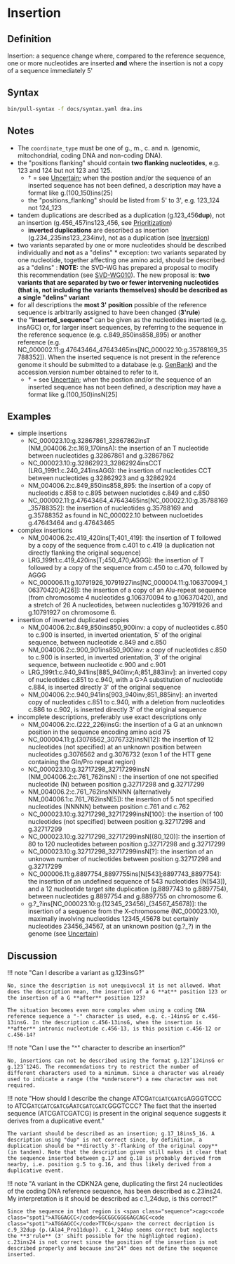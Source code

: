 # Insertion

## Definition

Insertion: a sequence change where, compared to the reference sequence, one or more nucleotides are inserted **and** where the insertion is not a copy of a sequence immediately 5'

## Syntax

```sh exec="true"
bin/pull-syntax -f docs/syntax.yaml dna.ins
```

## Notes

- The `coordinate_type` must be one of g., m., c. and n. (genomic, mitochondrial, coding DNA and non-coding DNA).
- the "positions flanking" should contain **two flanking nucleotides**, e.g. 123 and 124 but not 123 and 125.
  - † = see [Uncertain](../uncertain.md); when the postion and/or the sequence of an inserted sequence has not been defined, a description may have a format like g.(100_150)ins(25)
  - the "positions_flanking" should be listed from 5' to 3', e.g. 123_124 not 124_123
- tandem duplications are described as a duplication (g.123_456**dup**), not an insertion (g.456_457ins123_456, see [Prioritization](../general.md))
  - **inverted duplications** are described as insertion (g.234_235ins123_234inv), not as a duplication (see [Inversion](inversion.md))
- two variants separated by one or more nucleotides should be described individually and **not** as a "delins" \* exception: two variants separated by one nucleotide, together affecting one amino acid, should be described as a "delins" : **NOTE:** the SVD-WG has prepared a proposal to modify this recommendation (see [SVD-WG010](../../consultation/SVD-WG010.md)). The new proposal is: **two variants that are separated by two or fewer intervening nucleotides (that is, not including the variants themselves) should be described as a single "delins" variant**
- for all descriptions the **most 3' position** possible of the reference sequence is arbitrarily assigned to have been changed (**3'rule**)
- the **"inserted_sequence"** can be given as the nucleotides inserted (e.g. insAGC) or, for larger insert sequences, by referring to the sequence in the reference sequence (e.g. c.849_850ins858_895) or another reference (e.g. NC_000002.11:g.47643464_47643465ins[NC\_000022.10:g.35788169\_35788352]). When the inserted sequence is not present in the reference genome it should be submitted to a database (e.g. [GenBank](http://www.ncbi.nlm.nih.gov/genbank/submit/)) and the accession.version number obtained to refer to it.
  - † = see [Uncertain](../uncertain.md); when the postion and/or the sequence of an inserted sequence has not been defined, a description may have a format like g.(100_150)insN[25]

## Examples

- simple insertions
  - NC_000023.10:g.32867861_32867862insT (NM_004006.2:c.169_170insA): the insertion of an T nucleotide between nucleotides g.32867861 and g.32867862
  - NC_000023.10:g.32862923_32862924insCCT (LRG_199t1:c.240_241insAGG): the insertion of nucleotides CCT between nucleotides g.32862923 and g.32862924
  - NM_004006.2:c.849_850ins858_895: the insertion of a copy of nucleotids c.858 to c.895 between nuclotides c.849 and c.850
  - NC_000002.11:g.47643464_47643465ins[NC\_000022.10:g.35788169\_35788352]: the insertion of nucleotides g.35788169 and g.35788352 as found in NC_000022.10 between nucloetides g.47643464 and g.47643465
- complex insertions
  - NM_004006.2:c.419_420ins[T;401\_419]: the insertion of T followed by a copy of the sequence from c.401 to c.419 (a duplication not directly flanking the original sequence)
  - LRG_199t1:c.419_420ins[T;450\_470;AGGG]: the insertion of T followed by a copy of the sequence from c.450 to c.470, followed by AGGG
  - NC_000006.11:g.10791926_10791927ins[NC_000004.11:g.106370094_106370420;A[26]]: the insertion of a copy of an Alu-repeat sequence (from chromosome 4 nucleotides g.106370094 to g.106370420), and a stretch of 26 A nucleotides, between nucleotides g.10791926 and g.10791927 on chromosome 6.
- insertion of inverted duplicated copies
  - NM_004006.2:c.849_850ins850_900inv: a copy of nucleotides c.850 to c.900 is inserted, in inverted orientation, 5' of the original sequence, between nucleotide c.849 and c.850
  - NM_004006.2:c.900_901ins850_900inv: a copy of nucleotides c.850 to c.900 is inserted, in inverted orientation, 3' of the original sequence, between nucleotide c.900 and c.901
  - LRG_199t1:c.940_941ins[885\_940inv;A;851\_883inv]: an inverted copy of nucleotides c.851 to c.940, with a G>A substitution of nucleotide c.884, is inserted directly 3' of the original sequence
  - NM_004006.2:c.940_941ins[903\_940inv;851\_885inv]: an inverted copy of nucleotides c.851 to c.940, with a deletion from nucleotides c.886 to c.902, is inserted directly 3' of the original sequence
- incomplete descriptions, preferably use exact descriptions only
  - NM_004006.2:c.(222_226)insG: the insertion of a G at an unknown position in the sequence encoding amino acid 75
  - NC_000004.11:g.(3076562_3076732)insN[12]: the insertion of 12 nucleotides (not specified) at an unknown position between nucleotides g.3076562 and g.3076732 (exon 1 of the HTT gene containing the Gln/Pro repeat region)
  - NC_000023.10:g.32717298_32717299insN (NM_004006.2:c.761_762insN) : the insertion of one not specified nucleotide (N) between position g.32717298 and g.32717299
  - NM_004006.2:c.761_762insNNNNN (alternatively NM_004006.1:c.761_762insN[5]): the insertion of 5 not specified nucleotides (NNNNN) between position c.761 and c.762
  - NC_000023.10:g.32717298_32717299insN[100]: the insertion of 100 nucleotides (not specified) between position g.32717298 and g.32717299
  - NC_000023.10:g.32717298_32717299insN[(80_120)]: the insertion of 80 to 120 nucleotides between position g.32717298 and g.32717299
  - NC_000023.10:g.32717298_32717299insN[?]: the insertion of an unknown number of nucleotides between position g.32717298 and g.32717299
  - NC_000006.11:g.8897754_8897755ins[N[543];8897743_8897754]: the insertion of an undefined sequence of 543 nucleotides (N[543]), and a 12 nucleotide target site duplication (g.8897743 to g.8897754), between nucleotides g.8897754 and g.8897755 on chromosome 6.
  - g.?\_?ins[NC\_000023.10:g.(12345\_23456)\_(34567\_45678)]: the insertion of a sequence from the X-chromosome (NC_000023.10), maximally involving nucleotides 12345_45678 but certainly nucleotides 23456_34567, at an unknown position (g.?\_?) in the genome (see [Uncertain](../uncertain.md))

## Discussion

!!! note "Can I describe a variant as g.123insG?"

    No, since the description is not unequivocal it is not allowed. What does the description mean, the insertion of a G **at** position 123 or the insertion of a G **after** position 123?

    The situation becomes even more complex when using a coding DNA reference sequence a "-" character is used, e.g. c.-14insG or c.456-13insG. In the description c.456-13insG, when the insertion is **after** intronic nucleotide c.456-13, is this position c.456-12 or c.456-14?

!!! note "Can I use the "^" character to describe an insertion?"

    No, insertions can not be described using the format g.123ˆ124insG or g.123ˆ124G. The recommendations try to restrict the number of different characters used to a minimum. Since a character was already used to indicate a range (the *underscore*) a new character was not required.

!!! note "How should I describe the change <span class="sequence">ATCG<code class="spot1">ATCGATCGATCG</code>AGGGTCCC</span> to <span class="sequence">ATCG<code class="spot1">ATCGATCGATCG</code>A<code class="spot1">ATCGATCGATC</code>GGGTCCC</span>? The fact that the inserted sequence (ATCGATCGATCG) is present in the original sequence suggests it derives from a duplicative event."

    The variant should be described as an insertion; g.17_18ins5_16. A description using "dup" is not correct since, by definition, a duplication should be **directly 3'-flanking of the original copy** (in tandem). Note that the description given still makes it clear that the sequence inserted between g.17 and g.18 is probably derived from nearby, i.e. position g.5 to g.16, and thus likely derived from a duplicative event.

!!! note "A variant in the CDKN2A gene, duplicating the first 24 nucleotides of the coding DNA reference sequence, has been described as c.23ins24. My interpretation is it should be described as c.1_24dup, is this correct?"

    Since the sequence in that region is <span class="sequence">cagc<code class="spot1">ATGGAGCC</code>GGCGGCGGGGAGCAGC<code class="spot1">ATGGAGCC</code>TTCG</span> the correct decription is c.9_32dup (p.(Ala4_Pro11dup)). c.1_24dup seems correct but neglects the **3'rule** (3' shift possible for the highlighted region). c.23ins24 is not correct since the position of the insertion is not described properly and because ins"24" does not define the sequence inserted.
